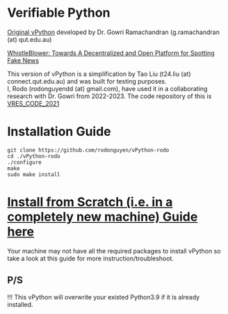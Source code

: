 # Verifiable Python

[Original vPython](https://github.com/ANRGUSC/vPython) developed by Dr. Gowri Ramachandran (g.ramachandran (at) qut.edu.au)

[WhistleBlower: Towards A Decentralized and Open Platform for Spotting Fake News](https://eprints.qut.edu.au/209248/)

This version of vPython is a simplification by Tao Liu (t24.liu (at) connect.qut.edu.au) and was built for testing purposes.   
I, Rodo (rodonguyendd (at) gmail.com), have used it in a collaborating research with Dr. Gowri from 2022-2023. The code repository of this is [VRES_CODE_2021](https://github.com/rodonguyen/vres_code_2021)

# Installation Guide

```
git clone https://github.com/rodonguyen/vPython-rodo
cd ./vPython-rodo
./configure
make
sudo make install
```

# [Install from Scratch (i.e. in a completely new machine) Guide here](./install_from_scratch_guide.md)
Your machine may not have all the required packages to install vPython so take a look at this guide for more instruction/troubleshoot.

## P/S
!!! This vPython will overwrite your existed Python3.9 if it is already installed.
